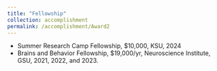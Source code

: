 ```yaml
---
title: "Fellowship"
collection: accomplishment
permalink: /accomplishment/Award2
---
```


- Summer Research Camp Fellowship, $10,000, KSU, 2024
- Brains and Behavior Fellowship, $19,000/yr, Neuroscience Institute, GSU, 2021, 2022, and 2023.

